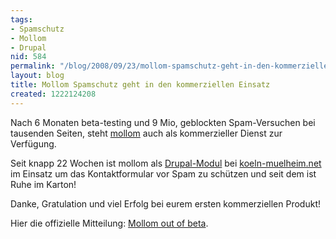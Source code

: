 ```yaml
---
tags:
- Spamschutz
- Mollom
- Drupal
nid: 584
permalink: "/blog/2008/09/23/mollom-spamschutz-geht-in-den-kommerziellen-einsatz.html"
layout: blog
title: Mollom Spamschutz geht in den kommerziellen Einsatz
created: 1222124208
---
```

<p>Nach 6 Monaten beta-testing und 9 Mio, geblockten Spam-Versuchen bei tausenden Seiten, steht <a href="http://mollom.com/">mollom</a> auch als kommerzieller Dienst zur Verfügung.</p>
<p>Seit knapp 22 Wochen ist mollom als <a href="http://drupal.org/project/mollom">Drupal-Modul</a> bei <a href="http://koeln-muelheim.net">koeln-muelheim.net</a> im Einsatz um das Kontaktformular vor Spam zu schützen und seit dem ist Ruhe im Karton!</p>
<p>Danke, Gratulation und viel Erfolg bei eurem ersten kommerziellen Produkt!</p>
<p>Hier die offizielle Mitteilung: <a href="http://mollom.com/mollom-out-of-beta">Mollom out of beta</a>.</p><!--break-->
